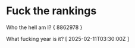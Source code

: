 # Fuck the rankings

Who the hell am I?
{ 8862978 }

What fucking year is it?
[ 2025-02-11T03:30:00Z ]
